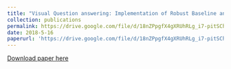 ```yaml
---
title: "Visual Question answering: Implementation of Robust Baseline and Cutting-Edge Models"
collection: publications
permalink: https://drive.google.com/file/d/18nZPpgfX4gXRUhRLg_i7-pitSCh08Sho/view?usp=sharing
date: 2018-5-16
paperurl: 'https://drive.google.com/file/d/18nZPpgfX4gXRUhRLg_i7-pitSCh08Sho/view?usp=sharing'
---
```


[Download paper here](https://drive.google.com/file/d/18nZPpgfX4gXRUhRLg_i7-pitSCh08Sho/view?usp=sharing)

